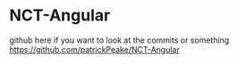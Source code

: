 # NCT-Angular
github here if you want to look at the commits or something
https://github.com/patrickPeake/NCT-Angular
